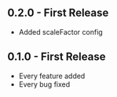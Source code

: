 ## 0.2.0 - First Release
* Added scaleFactor config

## 0.1.0 - First Release
* Every feature added
* Every bug fixed
